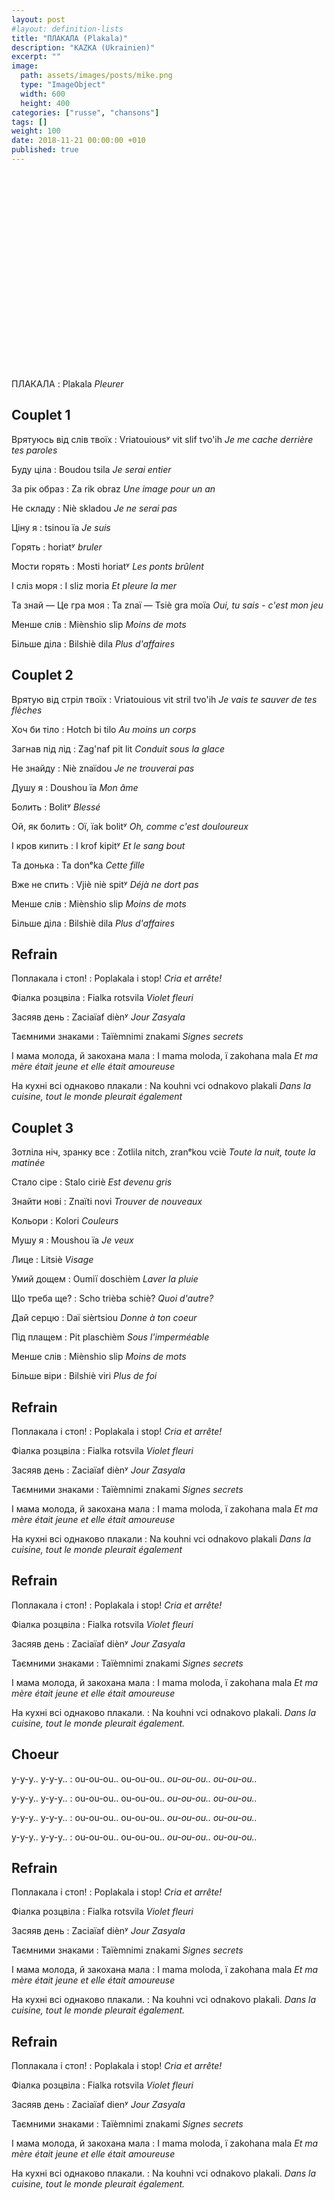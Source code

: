 ```yaml
---
layout: post
#layout: definition-lists
title: "ПЛАКАЛА (Plakala)"
description: "KAZKA (Ukrainien)"
excerpt: ""
image:
  path: assets/images/posts/mike.png
  type: "ImageObject"
  width: 600
  height: 400
categories: ["russe", "chansons"]
tags: []
weight: 100
date: 2018-11-21 00:00:00 +010
published: true
---
```


<iframe class="float-xl-right sticky-top lazyload" width="560" height="315" data-src="https://www.youtube-nocookie.com/embed/5Fv19KVVya8?rel=0&showinfo=0&cc_load_policy=1&hl={{ page.lang }}" frameborder="0" gesture="media" allow="encrypted-media" allowfullscreen></iframe>

ПЛАКАЛА
: Plakala
*Pleurer*


## Couplet 1

Врятуюсь від слів твоїх
: Vriatouiousʸ vіt slif tvo'ih
*Je me cache derrière tes paroles*

Буду ціла
: Boudou tsіla
*Je serai entier*

За рік образ
: Za rіk obraz
*Une image pour un an*

Не складу
: Niè skladou
*Je ne serai pas*

Ціну я
: tsіnou ïa
*Je suis*

Горять
: horiatʸ
*bruler*

Мости горять
: Mosti horiatʸ
*Les ponts brûlent*

І сліз моря
: І slіz moria
*Et pleure la mer*

Та знай — Це гра моя
: Ta znaï — Tsiè gra moïa
*Oui, tu sais - c'est mon jeu*

Менше слів
: Miènshio slіp
*Moins de mots*

Більше діла
: Bіlshiè dіla
*Plus d'affaires*


## Couplet 2

Врятую від стріл твоїх
: Vriatouious vіt strіl tvo'ih
*Je vais te sauver de tes flèches*

Хоч би тіло
: Hotch bi tіlo
*Au moins un corps*

Загнав під лід
: Zag'naf pіt lіt
*Conduit sous la glace*

Не знайду
: Niè znaïdou
*Je ne trouverai pas*

Душу я
: Doushou ïa
*Mon âme*

Болить
: Bolitʸ
*Blessé*

Ой, як болить
: Oï, ïak bolitʸ
*Oh, comme c'est douloureux*

І кров кипить
: І krof kipitʸ
*Et le sang bout*

Та донька
: Ta donᵉka
*Cette fille*

Вже не спить
: Vjiè niè spitʸ
*Déjà ne dort pas*

Менше слів
: Miènshio slіp
*Moins de mots*

Більше діла
: Bіlshiè dіla
*Plus d'affaires*


## Refrain

Поплакала і стоп!
: Poplakala і stop!
*Cria et arrête!*

Фіалка розцвіла
: Fіalka rotsvila
*Violet fleuri*

Засяяв день
: Zaciaïaf diènʸ
*Jour Zasyala*

Таємними знаками
: Taïèmnimi znakami
*Signes secrets*

І мама молода, й закохана мала
: І mama moloda, ï zakohana mala
*Et ma mère était jeune et elle était amoureuse*

На кухні всі однаково плакали
: Na kouhnі vcі odnakovo plakali
*Dans la cuisine, tout le monde pleurait également*


## Couplet 3

Зотліла ніч, зранку все
: Zotlіla nіtch, zranᵉkou vciè
*Toute la nuit, toute la matinée*

Стало сіре
: Stalo cіriè
*Est devenu gris*

Знайти нові
: Znaïti novі
*Trouver de nouveaux*

Кольори
: Kolori
*Couleurs*

Мушу я
: Moushou ïa
*Je veux*

Лице
: Litsiè
*Visage*

Умий дощем
: Oumiï doschièm
*Laver la pluie*

Що треба ще?
: Scho trièba schiè?
*Quoi d'autre?*

Дай серцю
: Daï sièrtsiou
*Donne à ton coeur*

Під плащем
: Pіt plaschièm
*Sous l'imperméable*

Менше слів
: Miènshio slіp
*Moins de mots*

Більше віри
: Bіlshiè vіri
*Plus de foi*


## Refrain

Поплакала і стоп!
: Poplakala і stop!
*Cria et arrête!*

Фіалка розцвіла
: Fіalka rotsvіla
*Violet fleuri*

Засяяв день
: Zaciaïaf diènʸ
*Jour Zasyala*

Таємними знаками
: Taïèmnimi znakami
*Signes secrets*

І мама молода, й закохана мала
: І mama moloda, ï zakohana mala
*Et ma mère était jeune et elle était amoureuse*

На кухні всі однаково плакали
: Na kouhnі vcі odnakovo plakali
*Dans la cuisine, tout le monde pleurait également*


## Refrain

Поплакала і стоп!
: Poplakala і stop!
*Cria et arrête!*

Фіалка розцвіла
: Fіalka rotsvіla
*Violet fleuri*

Засяяв день
: Zaciaïaf diènʸ
*Jour Zasyala*

Таємними знаками
: Taïèmnimi znakami
*Signes secrets*

І мама молода, й закохана мала
: І mama moloda, ï zakohana mala
*Et ma mère était jeune et elle était amoureuse*

На кухні всі однаково плакали.
: Na kouhnі vcі odnakovo plakali.
*Dans la cuisine, tout le monde pleurait également.*


## Choeur

у-у-у.. у-у-у..
: ou-ou-ou.. ou-ou-ou..
*ou-ou-ou.. ou-ou-ou..*

у-у-у.. у-у-у..
: ou-ou-ou.. ou-ou-ou..
*ou-ou-ou.. ou-ou-ou..*

у-у-у.. у-у-у..
: ou-ou-ou.. ou-ou-ou..
*ou-ou-ou.. ou-ou-ou..*

у-у-у.. у-у-у..
: ou-ou-ou.. ou-ou-ou..
*ou-ou-ou.. ou-ou-ou..*


## Refrain

Поплакала і стоп!
: Poplakala і stop!
*Cria et arrête!*

Фіалка розцвіла
: Fіalka rotsvіla
*Violet fleuri*

Засяяв день
: Zaciaïaf diènʸ
*Jour Zasyala*

Таємними знаками
: Taïèmnimi znakami
*Signes secrets*

І мама молода, й закохана мала
: І mama moloda, ï zakohana mala
*Et ma mère était jeune et elle était amoureuse*

На кухні всі однаково плакали.
: Na kouhnі vcі odnakovo plakali.
*Dans la cuisine, tout le monde pleurait également.*


## Refrain

Поплакала і стоп!
: Poplakala і stop!
*Cria et arrête!*

Фіалка розцвіла
: Fіalka rotsvіla
*Violet fleuri*

Засяяв день
: Zaciaïaf dienʸ
*Jour Zasyala*

Таємними знаками
: Taïèmnimi znakami
*Signes secrets*

І мама молода, й закохана мала
: І mama moloda, ï zakohana mala
*Et ma mère était jeune et elle était amoureuse*

На кухні всі однаково плакали.
: Na kouhnі vcі odnakovo plakali.
*Dans la cuisine, tout le monde pleurait également.*
